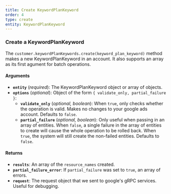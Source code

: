 ```yaml
---
title: Create KeywordPlanKeyword
order: 4
type: create
entity: KeywordPlanKeyword
---
```


### Create a KeywordPlanKeyword

The `customer.keywordPlanKeywords.create(keyword_plan_keyword)` method makes a new KeywordPlanKeyword in an account. It also supports an array as its first agument for batch operations.

#### Arguments

- **`entity`** (_required_): The KeywordPlanKeyword object or array of objects.
- **`options`** (_optional_): Object of the form `{ validate_only, partial_failure }`:
  - **`validate_only`** (_optional, boolean_): When `true`, only checks whether the operation is valid. Makes no changes to your google ads account. Defaults to `false`.
  - **`partial_failure`** (_optional, boolean_): Only useful when passing in an array of entities. When `false`, a single failure in the array of entities to create will cause the whole operation to be rolled back. When `true`, the system will still create the non-failed entities. Defaults to `false`.

#### Returns

- **`results`**: An array of the `resource_names` created.
- **`partial_failure_error`**: If `partial_failure` was set to `true`, an array of errors.
- **`request`**: The request object that we sent to google's gRPC services. Useful for debugging.
